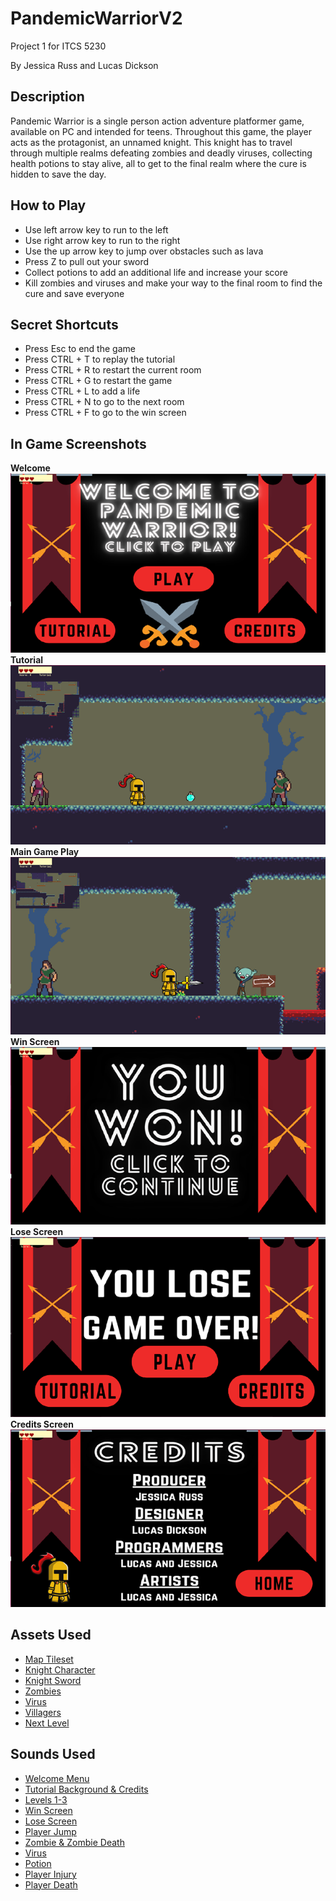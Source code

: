 <h1>PandemicWarriorV2</h1>
Project 1 for ITCS 5230

By Jessica Russ and Lucas Dickson
<br>

<h2>Description</h2>
<p>Pandemic Warrior is a single person action adventure platformer game, available on PC and intended for teens. Throughout this game, the player acts as the protagonist, an unnamed knight. This knight has to travel through multiple realms defeating zombies and deadly viruses, collecting health potions to stay alive, all to get to the final realm where the cure is hidden to save the day. </p>

<h2>How to Play</h2>
<ul>
  <li>Use left arrow key to run to the left</li>
   <li>Use right arrow key to run to the right</li>
   <li>Use the up arrow key to jump over obstacles such as lava</li>
   <li>Press Z to pull out your sword</li>
   <li>Collect potions to add an additional life and increase your score</li>
   <li>Kill zombies and viruses and make your way to the final room to find the cure and save everyone</li>
</ul>

<h2>Secret Shortcuts</h2>
<ul>
  <li>Press Esc to end the game</li>
  <li>Press CTRL + T to replay the tutorial</li>
  <li>Press CTRL + R to restart the current room</li>
  <li>Press CTRL + G to restart the game</li>
  <li>Press CTRL + L to add a life</li>
  <li>Press CTRL + N to go to the next room</li>
  <li>Press CTRL + F to go to the win screen</li>
</ul>

<h2>In Game Screenshots</h2>
<b>Welcome </b>
<br>
<img src="https://github.com/Jessicaruss99/PandemicWarriorV2/blob/main/readmeimages/welcome.png" alt="Welcome Screen">


<br>
<b>Tutorial</b>
<br>
<img src="https://github.com/Jessicaruss99/PandemicWarriorV2/blob/main/readmeimages/tutorial.png" alt="Tutorial Screen">


<br>
<b>Main Game Play</b>
<br>
<img src="https://github.com/Jessicaruss99/PandemicWarriorV2/blob/main/readmeimages/play.png" alt="Play Screen">

<br>
<b>Win Screen</b>
<br>
<img src="https://github.com/Jessicaruss99/PandemicWarriorV2/blob/main/readmeimages/win.png" alt="Win Screen">


<br>
<b>Lose Screen</b>
<br>
<img src="https://github.com/Jessicaruss99/PandemicWarriorV2/blob/main/readmeimages/lose.png" alt="Lose Screen">


<br>
<b>Credits Screen</b>
<br>
<img src="https://github.com/Jessicaruss99/PandemicWarriorV2/blob/main/readmeimages/credits.png" alt="Credits Screen">

<h2>Assets Used</h2>
<ul>
  <li><a href="https://opengameart.org/content/a-platformer-in-the-forest">Map Tileset</a></li>
  <li><a href="https://opengameart.org/content/golden-knight-character-sprite">Knight Character</a></li>
  <li><a href="https://opengameart.org/content/golden-knight-sword">Knight Sword</a></li>
  <li><a href="https://opengameart.org/content/zombie-animations">Zombies</a></li>
  <li><a href="https://opengameart.org/content/virus-various-colors">Virus</a></li>
  <li><a href="https://opengameart.org/content/villagers-sprite-sheets-pixel-art-pack">Villagers</a></li>
  <li><a href="https://opengameart.org/content/arrow-sign">Next Level</a></li>
</ul>

<h2>Sounds Used</h2>
<ul>
  <li><a href="https://opengameart.org/content/menu-music">Welcome Menu</a></li>
  <li><a href="https://opengameart.org/content/mystical-theme">Tutorial Background & Credits</a></li>
  <li><a href="https://opengameart.org/content/a-battle-theme-165-bpm">Levels 1-3</a></li>
  <li><a href="https://opengameart.org/content/won-orchestral-winning-jingle">Win Screen</a></li>
  <li><a href="https://opengameart.org/content/rpg-title-screen-music-pack">Lose Screen</a></li>
  <li><a href="https://opengameart.org/content/menu-music">Player Jump</a></li>
   <li><a href="https://opengameart.org/content/zombies-sound-pack">Zombie & Zombie Death</a></li>
   <li><a href="https://opengameart.org/content/nes-sounds">Virus</a></li>
   <li><a href="https://opengameart.org/content/replenish-life-force-sound">Potion</a></li>
   <li><a href="https://opengameart.org/content/grunts-male-death-and-pain">Player Injury</a></li>
   <li><a href="https://opengameart.org/content/retro-deaddestroyeddamaged-sound">Player Death</a></li>
</ul>


